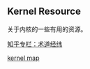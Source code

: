 ## Kernel Resource

关于内核的一些有用的资源。

[知乎专栏：术道经纬](https://zhuanlan.zhihu.com/p/93289632)

[kernel map](https://makelinux.github.io/kernel/map/)
